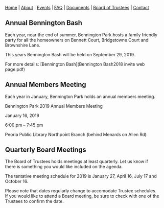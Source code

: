 [Home](index.md) | [About](about.md) | [Events](events.md) | [FAQ](faq.md) | [Documents](documents.md) | [Board of Trustees](trustees.md) | [Contact](contact.md)

## Annual Bennington Bash

Each year, near the end of summer, Bennington Park hosts a family friendly party for all the homeowners on Bennett Court, Bridgetowne Court and Brownshire Lane.

This years Bennington Bash will be held on September 29, 2019.

For more details: [Bennington Bash](Bennington Bash2018 invite web page.pdf)

## Annual Members Meeting

Each year in January, Bennington Park holds an annual members meeting.

Bennington Park 2019 Annual Members Meeting

January 16, 2019

6:00 pm – 7:45 pm

Peoria Public Library Northpoint Branch (behind Menards on Allen Rd)

## Quarterly Board Meetings

The Board of Trustees holds meetings at least quarterly.  Let us know if there is something you would like included on the agenda.

The tentative meeting schedule for 2019 is January 27, April 16, July 17 and October 16.

Please note that dates regularly change to accomodate Trustee schedules.  If you would like to attend a Board meeting, be sure to check with one of the Trustees to confirm the date.
